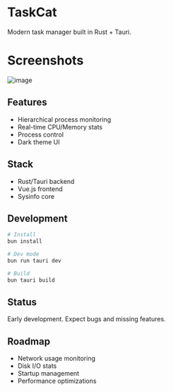 # TaskCat

Modern task manager built in Rust + Tauri.

# Screenshots
![image](https://github.com/user-attachments/assets/f5187701-f344-42bd-be19-5384b8ea4d9c)

## Features
- Hierarchical process monitoring
- Real-time CPU/Memory stats
- Process control
- Dark theme UI

## Stack
- Rust/Tauri backend
- Vue.js frontend
- Sysinfo core

## Development
```bash
# Install
bun install

# Dev mode
bun run tauri dev

# Build
bun tauri build
```
## Status
Early development. Expect bugs and missing features.

## Roadmap
- Network usage monitoring
- Disk I/O stats
- Startup management
- Performance optimizations
